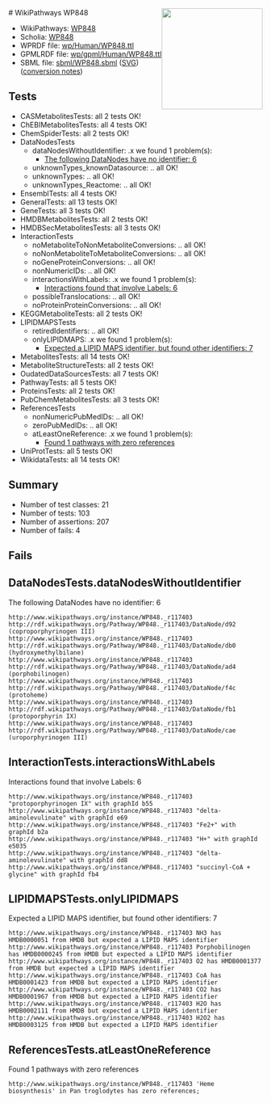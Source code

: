 <img style="float: right; width: 200px" src="../logo.png" />
# WikiPathways WP848

* WikiPathways: [WP848](https://identifiers.org/wikipathways:WP848)
* Scholia: [WP848](https://scholia.toolforge.org/wikipathways/WP848)
* WPRDF file: [wp/Human/WP848.ttl](../wp/Human/WP848.ttl)
* GPMLRDF file: [wp/gpml/Human/WP848.ttl](../wp/gpml/Human/WP848.ttl)
* SBML file: [sbml/WP848.sbml](../sbml/WP848.sbml) ([SVG](../sbml/WP848.svg)) ([conversion notes](../sbml/WP848.txt))

## Tests
* CASMetabolitesTests: all 2 tests OK!
* ChEBIMetabolitesTests: all 4 tests OK!
* ChemSpiderTests: all 2 tests OK!
* DataNodesTests
    * dataNodesWithoutIdentifier: .x we found 1 problem(s):
        * [The following DataNodes have no identifier: 6](#d2d32fa5)
    * unknownTypes_knownDatasource: .. all OK!
    * unknownTypes: .. all OK!
    * unknownTypes_Reactome: .. all OK!
* EnsemblTests: all 4 tests OK!
* GeneralTests: all 13 tests OK!
* GeneTests: all 3 tests OK!
* HMDBMetabolitesTests: all 2 tests OK!
* HMDBSecMetabolitesTests: all 3 tests OK!
* InteractionTests
    * noMetaboliteToNonMetaboliteConversions: .. all OK!
    * noNonMetaboliteToMetaboliteConversions: .. all OK!
    * noGeneProteinConversions: .. all OK!
    * nonNumericIDs: .. all OK!
    * interactionsWithLabels: .x we found 1 problem(s):
        * [Interactions found that involve Labels: 6](#630d267d)
    * possibleTranslocations: .. all OK!
    * noProteinProteinConversions: .. all OK!
* KEGGMetaboliteTests: all 2 tests OK!
* LIPIDMAPSTests
    * retiredIdentifiers: .. all OK!
    * onlyLIPIDMAPS: .x we found 1 problem(s):
        * [Expected a LIPID MAPS identifier, but found other identifiers: 7](#48cc60be)
* MetabolitesTests: all 14 tests OK!
* MetaboliteStructureTests: all 2 tests OK!
* OudatedDataSourcesTests: all 7 tests OK!
* PathwayTests: all 5 tests OK!
* ProteinsTests: all 2 tests OK!
* PubChemMetabolitesTests: all 3 tests OK!
* ReferencesTests
    * nonNumericPubMedIDs: .. all OK!
    * zeroPubMedIDs: .. all OK!
    * atLeastOneReference: .x we found 1 problem(s):
        * [Found 1 pathways with zero references](#35eb778e)
* UniProtTests: all 5 tests OK!
* WikidataTests: all 14 tests OK!


## Summary

* Number of test classes: 21
* Number of tests: 103
* Number of assertions: 207
* Number of fails: 4

## Fails

<a name="d2d32fa5" />

## DataNodesTests.dataNodesWithoutIdentifier

The following DataNodes have no identifier: 6
```
http://www.wikipathways.org/instance/WP848._r117403 http://rdf.wikipathways.org/Pathway/WP848._r117403/DataNode/d92 (coproporphyrinogen III)
http://www.wikipathways.org/instance/WP848._r117403 http://rdf.wikipathways.org/Pathway/WP848._r117403/DataNode/db0 (hydroxymethylbilane)
http://www.wikipathways.org/instance/WP848._r117403 http://rdf.wikipathways.org/Pathway/WP848._r117403/DataNode/ad4 (porphobilinogen)
http://www.wikipathways.org/instance/WP848._r117403 http://rdf.wikipathways.org/Pathway/WP848._r117403/DataNode/f4c (protoheme)
http://www.wikipathways.org/instance/WP848._r117403 http://rdf.wikipathways.org/Pathway/WP848._r117403/DataNode/fb1 (protoporphyrin IX)
http://www.wikipathways.org/instance/WP848._r117403 http://rdf.wikipathways.org/Pathway/WP848._r117403/DataNode/cae (uroporphyrinogen III)
```

<a name="630d267d" />

## InteractionTests.interactionsWithLabels

Interactions found that involve Labels: 6
```
http://www.wikipathways.org/instance/WP848._r117403 "protoporphyrinogen IX" with graphId b55
http://www.wikipathways.org/instance/WP848._r117403 "delta-aminolevulinate" with graphId e69
http://www.wikipathways.org/instance/WP848._r117403 "Fe2+" with graphId b2a
http://www.wikipathways.org/instance/WP848._r117403 "H+" with graphId e5035
http://www.wikipathways.org/instance/WP848._r117403 "delta-aminolevulinate" with graphId dd8
http://www.wikipathways.org/instance/WP848._r117403 "succinyl-CoA + glycine" with graphId fb4
```

<a name="48cc60be" />

## LIPIDMAPSTests.onlyLIPIDMAPS

Expected a LIPID MAPS identifier, but found other identifiers: 7
```
http://www.wikipathways.org/instance/WP848._r117403 NH3 has HMDB0000051 from HMDB but expected a LIPID MAPS identifier
http://www.wikipathways.org/instance/WP848._r117403 Porphobilinogen has HMDB0000245 from HMDB but expected a LIPID MAPS identifier
http://www.wikipathways.org/instance/WP848._r117403 O2 has HMDB0001377 from HMDB but expected a LIPID MAPS identifier
http://www.wikipathways.org/instance/WP848._r117403 CoA has HMDB0001423 from HMDB but expected a LIPID MAPS identifier
http://www.wikipathways.org/instance/WP848._r117403 CO2 has HMDB0001967 from HMDB but expected a LIPID MAPS identifier
http://www.wikipathways.org/instance/WP848._r117403 H2O has HMDB0002111 from HMDB but expected a LIPID MAPS identifier
http://www.wikipathways.org/instance/WP848._r117403 H2O2 has HMDB0003125 from HMDB but expected a LIPID MAPS identifier
```

<a name="35eb778e" />

## ReferencesTests.atLeastOneReference

Found 1 pathways with zero references
```
http://www.wikipathways.org/instance/WP848._r117403 'Heme biosynthesis' in Pan troglodytes has zero references; 
```

